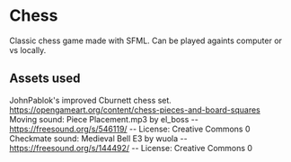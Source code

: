 # Chess
Classic chess game made with SFML. Can be played againts computer or vs locally.

## Assets used
JohnPablok's improved Cburnett chess set. https://opengameart.org/content/chess-pieces-and-board-squares<br>
Moving sound: Piece Placement.mp3 by el_boss -- https://freesound.org/s/546119/ -- License: Creative Commons 0<br>
Checkmate sound: Medieval Bell E3 by wuola -- https://freesound.org/s/144492/ -- License: Creative Commons 0<br>
